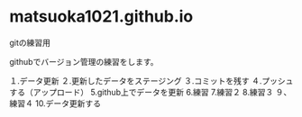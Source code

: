 # matsuoka1021.github.io
gitの練習用

githubでバージョン管理の練習をします。

１.データ更新
２.更新したデータをステージング
３.コミットを残す
４.プッシュする（アップロード）
5.github上でデータを更新
6.練習
7.練習２
8.練習３
９、練習４
10.データ更新する
